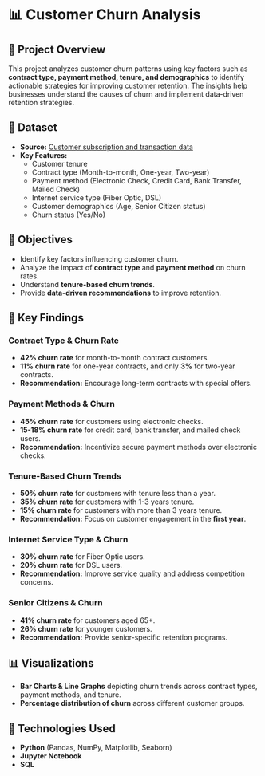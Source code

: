 # 📊 Customer Churn Analysis  

## 📌 Project Overview  
This project analyzes customer churn patterns using key factors such as **contract type, payment method, tenure, and demographics** to identify actionable strategies for improving customer retention. The insights help businesses understand the causes of churn and implement data-driven retention strategies.  

## 📂 Dataset  
- **Source:** [Customer subscription and transaction data  ](https://www.kaggle.com/datasets/blastchar/telco-customer-churn?resource=download)
- **Key Features:**
  - Customer tenure  
  - Contract type (Month-to-month, One-year, Two-year)  
  - Payment method (Electronic Check, Credit Card, Bank Transfer, Mailed Check)  
  - Internet service type (Fiber Optic, DSL)  
  - Customer demographics (Age, Senior Citizen status)  
  - Churn status (Yes/No)  

## 🎯 Objectives  
- Identify key factors influencing customer churn.  
- Analyze the impact of **contract type** and **payment method** on churn rates.  
- Understand **tenure-based churn trends**.  
- Provide **data-driven recommendations** to improve retention.  

## 🔑 Key Findings  
### **Contract Type & Churn Rate**
- **42% churn rate** for month-to-month contract customers.  
- **11% churn rate** for one-year contracts, and only **3%** for two-year contracts.  
- **Recommendation:** Encourage long-term contracts with special offers.  

### **Payment Methods & Churn**
- **45% churn rate** for customers using electronic checks.  
- **15-18% churn rate** for credit card, bank transfer, and mailed check users.  
- **Recommendation:** Incentivize secure payment methods over electronic checks.  

### **Tenure-Based Churn Trends**
- **50% churn rate** for customers with tenure less than a year.  
- **35% churn rate** for customers with 1-3 years tenure.  
- **15% churn rate** for customers with more than 3 years tenure.  
- **Recommendation:** Focus on customer engagement in the **first year**.  

### **Internet Service Type & Churn**
- **30% churn rate** for Fiber Optic users.  
- **20% churn rate** for DSL users.  
- **Recommendation:** Improve service quality and address competition concerns.  

### **Senior Citizens & Churn**
- **41% churn rate** for customers aged 65+.  
- **26% churn rate** for younger customers.  
- **Recommendation:** Provide senior-specific retention programs.  

## 📊 Visualizations  
- **Bar Charts & Line Graphs** depicting churn trends across contract types, payment methods, and tenure.  
- **Percentage distribution of churn** across different customer groups.  

## 🚀 Technologies Used  
- **Python** (Pandas, NumPy, Matplotlib, Seaborn)  
- **Jupyter Notebook**  
- **SQL**

